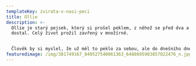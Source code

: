```yaml
---
templateKey: zvirata-v-nasi-peci
title: Ollie
description: >-
  Ollie je starý pejsek, který si prošel peklem, z něhož se před dva a půl rokem
  dostal. Celý život prožil zavřený v množírně. 


  Člověk by si myslel, že už měl to peklo za sebou, ale do dnešního dne se Ollie stále bojí, chodí se venčit pouze do oploceného výběhu a nenechá na sebe sáhnout. S pejsky nemá absolutně problém. Putoval z útulku do útulku, z dočasky do dočasky, ale zatím se nikomu nezadařilo tomuhle malému pejskovi vysvětlit, že už se nemusí bát. Že život si může užít, ne jen přežívat každý den. Na Ollieho psychické stránce pilně pracujeme a věříme, že jednou najde ten nejúžasnější domov.
featuredimage: /img/381749167_849527540061363_6488695983857022476_n.jpg
---
```

